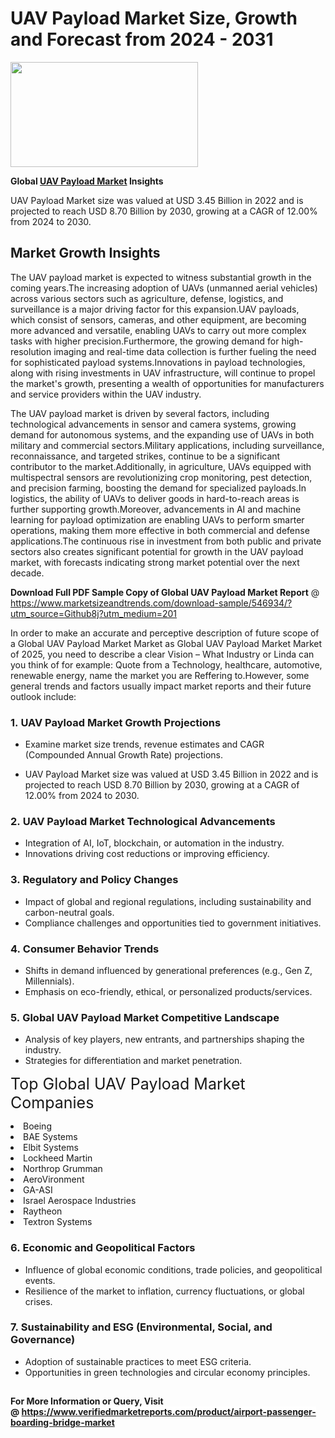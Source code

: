 <H1>UAV Payload Market Size, Growth and Forecast from 2024 - 2031</H1><img class="aligncenter size-medium wp-image-584254" src="https://thirdeyenews.in/wp-content/uploads/2024/09/Global-Market-Research-300x168.jpeg" alt="" width="300" height="168" /><p><strong>Global&nbsp;<a href="https://www.marketsizeandtrends.com/download-sample/546934/?utm_source=Github8j?utm_medium=201">UAV Payload Market</a> Insights</strong></p><p>UAV Payload Market size was valued at USD 3.45 Billion in 2022 and is projected to reach USD 8.70 Billion by 2030, growing at a CAGR of 12.00% from 2024 to 2030.</p><p><h2>Market Growth Insights</h2> <p>The UAV payload market is expected to witness substantial growth in the coming years.The increasing adoption of UAVs (unmanned aerial vehicles) across various sectors such as agriculture, defense, logistics, and surveillance is a major driving factor for this expansion.UAV payloads, which consist of sensors, cameras, and other equipment, are becoming more advanced and versatile, enabling UAVs to carry out more complex tasks with higher precision.Furthermore, the growing demand for high-resolution imaging and real-time data collection is further fueling the need for sophisticated payload systems.Innovations in payload technologies, along with rising investments in UAV infrastructure, will continue to propel the market's growth, presenting a wealth of opportunities for manufacturers and service providers within the UAV industry.</p> <p>The UAV payload market is driven by several factors, including technological advancements in sensor and camera systems, growing demand for autonomous systems, and the expanding use of UAVs in both military and commercial sectors.Military applications, including surveillance, reconnaissance, and targeted strikes, continue to be a significant contributor to the market.Additionally, in agriculture, UAVs equipped with multispectral sensors are revolutionizing crop monitoring, pest detection, and precision farming, boosting the demand for specialized payloads.In logistics, the ability of UAVs to deliver goods in hard-to-reach areas is further supporting growth.Moreover, advancements in AI and machine learning for payload optimization are enabling UAVs to perform smarter operations, making them more effective in both commercial and defense applications.The continuous rise in investment from both public and private sectors also creates significant potential for growth in the UAV payload market, with forecasts indicating strong market potential over the next decade.</p> <p><span class=""><strong>Download Full PDF Sample Copy of Global UAV Payload Market Report</strong> @ <a href="https://www.marketsizeandtrends.com/download-sample/546934/?utm_source=Github8j?utm_medium=201" target="_blank">https://www.marketsizeandtrends.com/download-sample/546934/?utm_source=Github8j?utm_medium=201</a></span></p><p>In order to make an accurate and perceptive description of future scope of a Global&nbsp;UAV Payload Market Market as Global&nbsp;UAV Payload Market Market of 2025, you need to describe a clear Vision &ndash; What Industry or Linda can you think of for example: Quote from a Technology, healthcare, automotive, renewable energy, name the market you are Reffering to.However, some general trends and factors usually impact market reports and their future outlook include:</p><h3>1.&nbsp;<strong>UAV Payload Market Growth Projections</strong></h3><ul><li>Examine market size trends, revenue estimates and CAGR (Compounded Annual Growth Rate) projections.</li><li><p>UAV Payload Market size was valued at USD 3.45 Billion in 2022 and is projected to reach USD 8.70 Billion by 2030, growing at a CAGR of 12.00% from 2024 to 2030.</p></li></ul><h3>2.&nbsp;<strong>UAV Payload Market Technological Advancements</strong></h3><ul><li>Integration of AI, IoT, blockchain, or automation in the industry.</li><li>Innovations driving cost reductions or improving efficiency.</li></ul><h3>3.&nbsp;<strong>Regulatory and Policy Changes</strong></h3><ul><li>Impact of global and regional regulations, including sustainability and carbon-neutral goals.</li><li>Compliance challenges and opportunities tied to government initiatives.</li></ul><h3>4.&nbsp;<strong>Consumer Behavior Trends</strong></h3><ul><li>Shifts in demand influenced by generational preferences (e.g., Gen Z, Millennials).</li><li>Emphasis on eco-friendly, ethical, or personalized products/services.</li></ul><h3>5.&nbsp;<strong>Global UAV Payload Market Competitive Landscape</strong></h3><ul><li>Analysis of key players, new entrants, and partnerships shaping the industry.</li><li>Strategies for differentiation and market penetration.</li></ul><p data-pm-slice="1 1 []"><span style="color: inherit; font-family: inherit; font-size: 25px;">Top Global UAV Payload Market Companies</span></p><div class="" data-test-id=""><p><li>Boeing</li><li> BAE Systems</li><li> Elbit Systems</li><li> Lockheed Martin</li><li> Northrop Grumman</li><li> AeroVironment</li><li> GA-ASI</li><li> Israel Aerospace Industries</li><li> Raytheon</li><li> Textron Systems</li></p></div><h3>6.&nbsp;<strong>Economic and Geopolitical Factors</strong></h3><ul><li>Influence of global economic conditions, trade policies, and geopolitical events.</li><li>Resilience of the market to inflation, currency fluctuations, or global crises.</li></ul><h3>7.&nbsp;<strong>Sustainability and ESG (Environmental, Social, and Governance)</strong></h3><ul><li>Adoption of sustainable practices to meet ESG criteria.</li><li>Opportunities in green technologies and circular economy principles.</li></ul><h2><strong style="font-size: 14px;">For More Information or Query, Visit @&nbsp;</strong><a style="background-color: #ffffff; font-size: 14px;" href="https://www.marketsizeandtrends.com/report/uav-payload-market/" target="_blank">https://www.verifiedmarketreports.com/product/airport-passenger-boarding-bridge-market</a></h2>